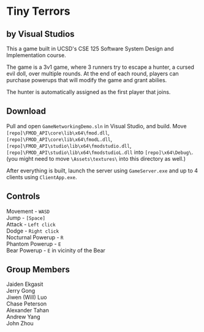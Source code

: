# Tiny Terrors
## by Visual Studios

This a game built in UCSD's CSE 125 Software System Design and Implementation course.

The game is a 3v1 game, where 3 runners try to escape a hunter, a cursed evil doll, over multiple rounds. 
At the end of each round, players can purchase powerups that will modify the game and grant abilies.

The hunter is automatically assigned as the first player that joins.

## Download

Pull and open `GameNetworkingDemo.sln` in Visual Studio, and build.
Move `[repo]\FMOD_API\core\lib\x64\fmod.dll`, `[repo]\FMOD_API\core\lib\x64\fmodL.dll`, `[repo]\FMOD_API\studio\lib\x64\fmodstudio.dll`, `[repo]\FMOD_API\studio\lib\x64\fmodstudioL.dll` into `[repo]\x64\Debug\`. (you might need to move `\Assets\textures\` into this directory as well.)

After everything is built, launch the server using `GameServer.exe` and up to 4 clients using `ClientApp.exe`. 

## Controls

Movement - `WASD`  
Jump - `[Space]`  
Attack - `Left click`  
Dodge - `Right click`  
Nocturnal Powerup - `R`  
Phantom Powerup - `E`  
Bear Powerup - `E` in vicinity of the Bear  


## Group Members

Jaiden Ekgasit  
Jerry Gong  
Jiwen (Will) Luo  
Chase Peterson   
Alexander Tahan  
Andrew Yang   
John Zhou